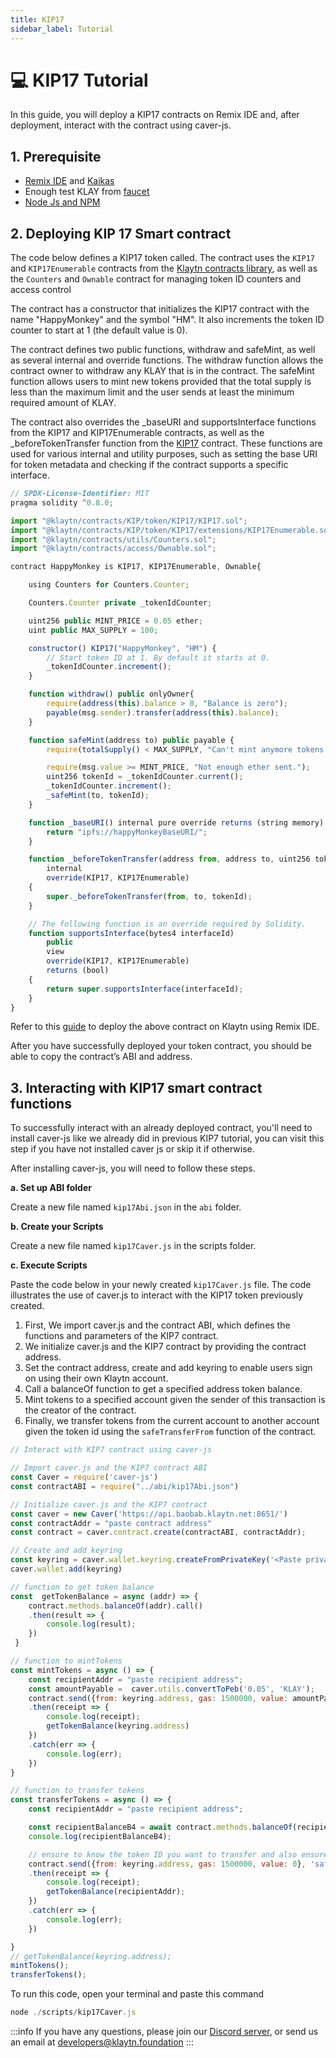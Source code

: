 ```yaml
---
title: KIP17
sidebar_label: Tutorial
---
```


# 💻 KIP17 Tutorial <a id="KIP17 Tutorial"></a>
In this guide, you will deploy a KIP17 contracts on Remix IDE and, after deployment, interact with the contract using caver-js.

## 1. Prerequisite <a id="KIP17 Tutorial Prerequsite"></a>

* [Remix IDE](https://docs.klaytn.foundation/content/dapp/tutorials/connecting-remix#connecting-klaytn-remix-using-kaikas) and [Kaikas](https://kaikas.zendesk.com/hc/en-us/articles/6657796272793-How-do-I-install-PC-Kaikas-)
* Enough test KLAY from [faucet](https://baobab.wallet.klaytn.foundation/faucet)
* [Node Js and NPM](https://kinsta.com/blog/how-to-install-node-js/)

## 2. Deploying KIP 17 Smart contract <a id="Deploying KIP 17 Smart contract"></a>
The code below defines a KIP17 token called. The contract uses the `KIP17` and `KIP17Enumerable` contracts from the [Klaytn contracts library](https://github.com/klaytn/klaytn-contracts), as well as the `Counters` and `Ownable` contract for managing token ID counters and access control

The contract has a constructor that initializes the KIP17 contract with the name "HappyMonkey" and the symbol "HM". It also increments the token ID counter to start at 1 (the default value is 0).

The contract defines two public functions, withdraw and safeMint, as well as several internal and override functions. The withdraw function allows the contract owner to withdraw any KLAY that is in the contract. The safeMint function allows users to mint new tokens provided that the total supply is less than the maximum limit and the user sends at least the minimum required amount of KLAY.

The contract also overrides the _baseURI and supportsInterface functions from the KIP17 and KIP17Enumerable contracts, as well as the _beforeTokenTransfer function from the [KIP17](https://github.com/klaytn/klaytn-contracts/tree/master/contracts/KIP/token/KIP17) contract. These functions are used for various internal and utility purposes, such as setting the base URI for token metadata and checking if the contract supports a specific interface.

```javascript title="KIP17Token.sol"
// SPDX-License-Identifier: MIT
pragma solidity ^0.8.0;

import "@klaytn/contracts/KIP/token/KIP17/KIP17.sol";
import "@klaytn/contracts/KIP/token/KIP17/extensions/KIP17Enumerable.sol";
import "@klaytn/contracts/utils/Counters.sol";
import "@klaytn/contracts/access/Ownable.sol";

contract HappyMonkey is KIP17, KIP17Enumerable, Ownable{

    using Counters for Counters.Counter;

    Counters.Counter private _tokenIdCounter;

    uint256 public MINT_PRICE = 0.05 ether;
    uint public MAX_SUPPLY = 100;

    constructor() KIP17("HappyMonkey", "HM") {
        // Start token ID at 1. By default it starts at 0.
        _tokenIdCounter.increment();
    }

    function withdraw() public onlyOwner{
        require(address(this).balance > 0, "Balance is zero");
        payable(msg.sender).transfer(address(this).balance);
    }

    function safeMint(address to) public payable {
        require(totalSupply() < MAX_SUPPLY, "Can't mint anymore tokens.");

        require(msg.value >= MINT_PRICE, "Not enough ether sent.");
        uint256 tokenId = _tokenIdCounter.current();
        _tokenIdCounter.increment();
        _safeMint(to, tokenId);
    }

    function _baseURI() internal pure override returns (string memory) {
        return "ipfs://happyMonkeyBaseURI/";
    }

    function _beforeTokenTransfer(address from, address to, uint256 tokenId)
        internal
        override(KIP17, KIP17Enumerable)
    {
        super._beforeTokenTransfer(from, to, tokenId);
    }

    // The following function is an override required by Solidity.
    function supportsInterface(bytes4 interfaceId)
        public
        view
        override(KIP17, KIP17Enumerable)
        returns (bool)
    {
        return super.supportsInterface(interfaceId);
    }
}

```

Refer to this [guide](https://docs.klaytn.foundation/content/dapp/tutorials/connecting-remix#connecting-klaytn-remix-using-kaikas) to deploy the above contract on Klaytn using Remix IDE.

After you have successfully deployed your token contract, you should be able to copy the contract’s ABI and address. 

## 3. Interacting with KIP17 smart contract functions <a id="Interacting with KIP17 smart contract functions"></a>

To successfully interact with an already deployed contract, you'll need to install caver-js like we already did in previous KIP7 tutorial, you can visit this step if you have not installed caver js or skip it if otherwise.

After installing caver-js, you will need to follow these steps.

**a. Set up ABI folder**

Create a new file named `kip17Abi.json` in the `abi` folder. 

**b. Create your Scripts**

Create a new file named `kip17Caver.js` in the scripts folder. 

**c. Execute Scripts**

Paste the code below in your newly created `kip17Caver.js` file. The code illustrates the use of caver.js to interact with the KIP17 token previously created.

1. First, We import caver.js and the contract ABI, which defines the functions and parameters of the KIP7 contract. 
2. We initialize caver.js and the KIP7 contract by providing the contract address.
3. Set the contract address, create and add keyring to enable users sign on using their own Klaytn account. 
4. Call a balanceOf function to get a specified address token balance. 
5. Mint tokens to a specified account given the sender of this transaction is the creator of the contract. 
6. Finally, we transfer tokens from the current account to another account given the token id using the `safeTransferFrom`
function of the contract.

``` javascript
// Interact with KIP7 contract using caver-js

// Import caver.js and the KIP7 contract ABI
const Caver = require('caver-js')
const contractABI = require("../abi/kip17Abi.json")

// Initialize caver.js and the KIP7 contract
const caver = new Caver('https://api.baobab.klaytn.net:8651/')
const contractAddr = "paste contract address"
const contract = caver.contract.create(contractABI, contractAddr);

// Create and add keyring
const keyring = caver.wallet.keyring.createFromPrivateKey('<Paste private key from Kaikas Wallet>')
caver.wallet.add(keyring)

// function to get token balance
const  getTokenBalance = async (addr) => {
    contract.methods.balanceOf(addr).call()
    .then(result => {
        console.log(result);
    })
 }

// function to mintTokens 
const mintTokens = async () => {
    const recipientAddr = "paste recipient address";
    const amountPayable =  caver.utils.convertToPeb('0.05', 'KLAY');
    contract.send({from: keyring.address, gas: 1500000, value: amountPayable}, 'safeMint', keyring.address)
    .then(receipt => {
        console.log(receipt);
        getTokenBalance(keyring.address)
    })
    .catch(err => {
        console.log(err);
    })
}

// function to transfer tokens
const transferTokens = async () => {
    const recipientAddr = "paste recipient address";

    const recipientBalanceB4 = await contract.methods.balanceOf(recipientAddr).call();
    console.log(recipientBalanceB4);

    // ensure to know the token ID you want to transfer and also ensure the from address has token balance
    contract.send({from: keyring.address, gas: 1500000, value: 0}, 'safeTransferFrom', keyring.address, recipientAddr, 2)
    .then(receipt => {
        console.log(receipt);
        getTokenBalance(recipientAddr);
    })
    .catch(err => {
        console.log(err);
    })

}
// getTokenBalance(keyring.address);
mintTokens();
transferTokens();

```

To run this code, open your terminal and paste this command

```javascript
node ./scripts/kip17Caver.js
```

:::info
If you have any questions, please join our [Discord server](https://discord.io/KlaytnOfficial), or send us an email at developers@klaytn.foundation
:::